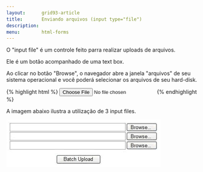 ```yaml
---
layout:      grid93-article
title:       Enviando arquivos (input type="file")
description: 
menu:        html-forms
---
```



O "input file" é um controle feito parra realizar uploads de arquivos.

Ele é um botão acompanhado de uma text box.

Ao clicar no botão "Browse", o navegador abre a janela "arquivos" de seu sistema operacional e você poderá selecionar os arquivos de seu hard-disk.

{% highlight html %}
<input type="file" />
{% endhighlight %}

A imagem abaixo ilustra a utilização de 3 input files.

![Ilustração de um campo input file](input-file.jpg "Ilustração de um campo input file")
